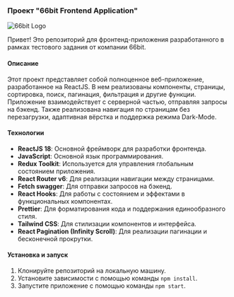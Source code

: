 ### Проект "66bit Frontend Application"

![66bit Logo](https://66bit.ru/assets/logo66.svg)

Привет! Это репозиторий для фронтенд-приложения разработанного в рамках тестового задания от компании 66bit.

#### Описание

Этот проект представляет собой полноценное веб-приложение, разработанное на ReactJS. В нем реализованы компоненты, страницы, сортировка, поиск, пагинация, фильтрация и другие функции. Приложение взаимодействует с серверной частью, отправляя запросы на бэкенд. Также реализована навигация по страницам без перезагрузки, адаптивная вёрстка и поддержка режима Dark-Mode.

#### Технологии

- **ReactJS 18**: Основной фреймворк для разработки фронтенда.
- **JavaScript**: Основной язык программирования.
- **Redux Toolkit**: Используется для управления глобальным состоянием приложения.
- **React Router v6**: Для реализации навигации между страницами.
- **Fetch swagger**: Для отправки запросов на бэкенд.
- **React Hooks**: Для работы с состоянием и эффектами в функциональных компонентах.
- **Prettier**: Для форматирования кода и поддержания единообразного стиля.
- **Tailwind CSS**: Для стилизации компонентов и интерфейса.
- **React Pagination (Infinity Scroll)**: Для реализации пагинации и бесконечной прокрутки.

#### Установка и запуск

1. Клонируйте репозиторий на локальную машину.
2. Установите зависимости с помощью команды `npm install`.
3. Запустите приложение с помощью команды `npm start`.
